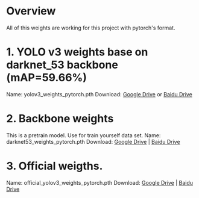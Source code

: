 # Overview

All of this weights are working for this project with pytorch's format.

# 1. YOLO v3 weights base on darknet_53 backbone (mAP=59.66%)
Name: yolov3_weights_pytorch.pth
Download: [Google Drive](https://drive.google.com/open?id=1Bm_CLv9hP3mMQ5cyerKRjvt7_t1duvjI) or [Baidu Drive](https://pan.baidu.com/s/1gx-XRUE1NTfIMKkQ1L0awQ)
# 2. Backbone weights
This is a pretrain model. Use for train yourself data set.
Name: darknet53_weights_pytorch.pth
Download: [Google Drive](https://drive.google.com/open?id=1VYwHUznM3jLD7ftmOSCHnpkVpBJcFIOA) | [Baidu Drive](https://pan.baidu.com/s/1axXjz6ct9Rn9GtDTust6DA)
# 3. Official weigths.
Name: official_yolov3_weights_pytorch.pth
Download: [Google Drive](https://drive.google.com/file/d/1SnFAlSvsx37J7MDNs3WWLgeKY0iknikP/view?usp=sharing) | [Baidu Drive](https://pan.baidu.com/s/1YCcRLPWPNhsQfn5f8bs_0g)